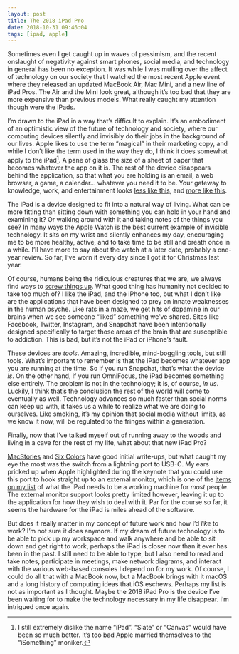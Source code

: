 ```yaml
---
layout: post
title: The 2018 iPad Pro
date: 2018-10-31 09:46:04
tags: [ipad, apple]
---
```


Sometimes even I get caught up in waves of pessimism, and the recent onslaught of negativity against smart phones, social media, and technology in general has been no exception. It was while I was mulling over the affect of technology on our society that I watched the most recent Apple event where they released an updated MacBook Air, Mac Mini, and a new line of iPad Pros. The Air and the Mini look great, although it’s too bad that they are more expensive than previous models. What really caught my attention though were the iPads.

I’m drawn to the iPad in a way that’s difficult to explain. It’s an embodiment of an optimistic view of the future of technology and society, where our computing devices silently and invisibly do their jobs in the background of our lives. Apple likes to use the term “magical” in their marketing copy, and while I don’t like the term used in the way they do, I think it does somewhat apply to the iPad[^1]. A pane of glass the size of a sheet of paper that becomes whatever the app on it is. The rest of the device disappears behind the application, so that what you are holding is an email, a web browser, a game, a calendar… whatever you need it to be. Your gateway to knowledge, work, and entertainment looks [less like this][1], and [more like this][2].

The iPad is a device designed to fit into a natural way of living. What can be more fitting than sitting down with something you can hold in your hand and examining it? Or walking around with it and taking notes of the things you see? In many ways the Apple Watch is the best current example of invisible technology. It sits on my wrist and silently enhances my day, encouraging me to be more healthy, active, and to take time to be still and breath once in a while. I’ll have more to say about the watch at a later date, probably a one-year review. So far, I’ve worn it every day since I got it for Christmas last year. 

Of course, humans being the ridiculous creatures that we are, we always find ways to [screw things up][3]. What good thing has humanity not decided to take too much of? I like the iPad, and the iPhone too, but what I don’t like are the applications that have been designed to prey on innate weaknesses in the human psyche. Like rats in a maze, we get hits of dopamine in our brains when we see someone “liked” something we’ve shared. Sites like Facebook, Twitter, Instagram, and Snapchat have been intentionally designed specifically to target those areas of the brain that are susceptible to addiction. This is bad, but it’s not the iPad or iPhone’s fault. 

These devices are *tools*. Amazing, incredible, mind-boggling tools, but still tools. What’s important to remember is that the iPad becomes whatever app you are running at the time. So if you run Snapchat, that’s what the device *is*. On the other hand, if you run OmniFocus, the iPad becomes something else entirely. The problem is not in the technology; it is, of course, *in us*. Luckily, I think that’s the conclusion the rest of the world will come to eventually as well. Technology advances so much faster than social norms can keep up with, it takes us a while to realize what we are doing to ourselves. Like smoking, it’s my opinion that social media without limits, as we know it now, will be regulated to the fringes within a generation.

Finally, now that I’ve talked myself out of running away to the woods and living in a cave for the rest of my life, what about that new iPad Pro? 

[MacStories][4] and [Six Colors][5] have good initial write-ups, but what caught my eye the most was the switch from a lightning port to USB-C. My ears pricked up when Apple highlighted during the keynote that you could use this port to hook straight up to an external monitor, which is one of the [items on my list][6] of what the iPad needs to be a working machine for *most* people. The external monitor support looks pretty limited however, leaving it up to the application for how they wish to deal with it. Par for the course so far, it seems the hardware for the iPad is miles ahead of the software. 

But does it really matter in my concept of future work and how I’d *like* to work? I’m not sure it does anymore. If my dream of future technology is to be able to pick up my workspace and walk anywhere and be able to sit down and get right to work, perhaps the iPad is closer now than it ever has been in the past. I still need to be able to type, but I also need to read and take notes, participate in meetings, make network diagrams, and interact with the various web-based consoles I depend on for my work. Of course, I could do all that with a MacBook now, but a MacBook brings with it macOS and a long history of computing ideas that iOS eschews. Perhaps my list is not as important as I thought. Maybe the 2018 iPad Pro is the device I’ve been waiting for to make the technology necessary in my life disappear. I’m intrigued once again. 

[^1]: I still extremely dislike the name “iPad”. “Slate” or “Canvas” would have been so much better. It’s too bad Apple married themselves to the “iSomething” moniker.

[1]:	https://pbs.twimg.com/media/CdCCB0NXEAAYG7r.jpg
[2]:	https://cdn.cultofmac.com/wp-content/uploads/2012/10/stevejobsipad-e1349433508120.jpg
[3]:	https://en.wikipedia.org/wiki/Mobile_phone_overuse
[4]:	https://www.macstories.net/news/the-new-129-and-11-inch-ipad-pros-the-macstories-overview/
[5]:	https://sixcolors.com/post/2018/10/brooklyn-event-impressions-the-ipad-pro-is-a-computer/
[6]:	https://jonathanbuys.com/Using_a_Mac/